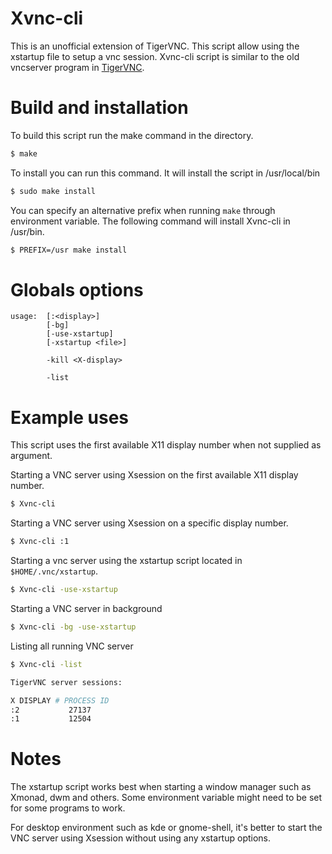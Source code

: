 # Xvnc-cli
This is an unofficial extension of TigerVNC. This script allow using the xstartup file to setup a vnc session.
Xvnc-cli script is similar to the old vncserver program in [TigerVNC](https://github.com/TigerVNC/tigervnc).

# Build and installation

To build this script run the make command in the directory.

```sh
$ make
```


To install you can run this command. It will install the script in /usr/local/bin
```sh
$ sudo make install
```

You can specify an alternative prefix when running `make` through environment variable. The following
command will install Xvnc-cli in /usr/bin.
```sh
$ PREFIX=/usr make install
```

# Globals options

```
usage:  [:<display>]
        [-bg]
        [-use-xstartup]
        [-xstartup <file>]

        -kill <X-display>

        -list
```

# Example uses

This script uses the first available X11 display number when not supplied as argument.

Starting a VNC server using Xsession on the first available X11 display number.
```sh
$ Xvnc-cli
```

Starting a VNC server using Xsession on a specific display number.
```sh
$ Xvnc-cli :1
```

Starting a vnc server using the xstartup script located in `$HOME/.vnc/xstartup`.
```sh
$ Xvnc-cli -use-xstartup
```

Starting a VNC server in background
```sh
$ Xvnc-cli -bg -use-xstartup
```

Listing all running VNC server
```sh
$ Xvnc-cli -list

TigerVNC server sessions:

X DISPLAY #	PROCESS ID
:2		     27137
:1		     12504
```

# Notes
The xstartup script works best when starting a window manager such as Xmonad, dwm and others.
Some environment variable might need to be set for some programs to work.

For desktop environment such as kde or gnome-shell, it's better to start the VNC server using
Xsession without using any xstartup options.
